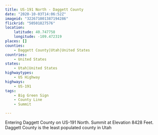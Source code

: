 ```yaml
---
title: US-191 North - Daggett County
date: "2020-10-03T14:06:52Z"
imageid: "322671001387194286"
flickrid: "50501827576"
location:
    latitude: 40.747758
    longitude: -109.472319
places: []
counties:
    - Daggett County|Utah|United States
countries:
    - United States
states:
    - Utah|United States
highwaytypes:
    - US Highway
highways:
    - US-191
tags:
    - Big Green Sign
    - County Line
    - Summit

---
```

Entering Daggett County on US-191 North.  Summit at Elevation 8428 Feet.  Daggett County is the least populated county in Utah
